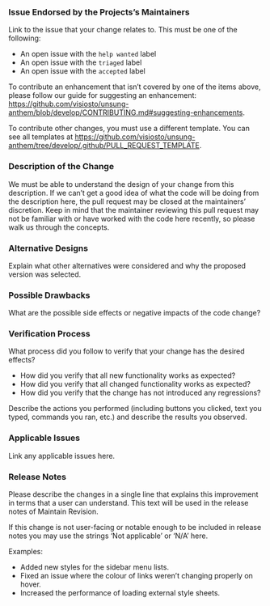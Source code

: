 ### Issue Endorsed by the Projects’s Maintainers

Link to the issue that your change relates to. This must be one of the following:

* An open issue with the `help wanted` label
* An open issue with the `triaged` label
* An open issue with the `accepted` label

To contribute an enhancement that isn’t covered by one of the items above, please follow our guide for suggesting an enhancement: https://github.com/visiosto/unsung-anthem/blob/develop/CONTRIBUTING.md#suggesting-enhancements.

To contribute other changes, you must use a different template. You can see all templates at https://github.com/visiosto/unsung-anthem/tree/develop/.github/PULL_REQUEST_TEMPLATE.

### Description of the Change

We must be able to understand the design of your change from this description. If we can’t get a good idea of what the code will be doing from the description here, the pull request may be closed at the maintainers’ discretion. Keep in mind that the maintainer reviewing this pull request may not be familiar with or have worked with the code here recently, so please walk us through the concepts.

### Alternative Designs

Explain what other alternatives were considered and why the proposed version was selected.

### Possible Drawbacks

What are the possible side effects or negative impacts of the code change?

### Verification Process

What process did you follow to verify that your change has the desired effects?

- How did you verify that all new functionality works as expected?
- How did you verify that all changed functionality works as expected?
- How did you verify that the change has not introduced any regressions?

Describe the actions you performed (including buttons you clicked, text you typed, commands you ran, etc.) and describe the results you observed.

### Applicable Issues

Link any applicable issues here.

### Release Notes

Please describe the changes in a single line that explains this improvement in terms that a user can understand. This text will be used in the release notes of Maintain Revision.

If this change is not user-facing or notable enough to be included in release notes you may use the strings ‘Not applicable’ or ‘N/A’ here.

Examples:

- Added new styles for the sidebar menu lists.
- Fixed an issue where the colour of links weren’t changing properly on hover.
- Increased the performance of loading external style sheets.
